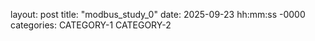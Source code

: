 layout: post
title: "modbus_study_0"
date: 2025-09-23 hh:mm:ss -0000
categories: CATEGORY-1 CATEGORY-2
